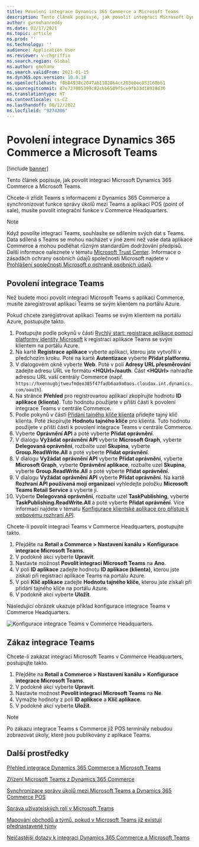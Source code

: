 ```yaml
---
title: Povolení integrace Dynamics 365 Commerce a Microsoft Teams
description: Tento článek popisuje, jak povolit integraci Microsoft Dynamics 365 Commerce a Microsoft Teams.
author: gvrmohanreddy
ms.date: 02/17/2021
ms.topic: article
ms.prod: ''
ms.technology: ''
audience: Application User
ms.reviewer: v-chgriffin
ms.search.region: Global
ms.author: gmohanv
ms.search.validFrom: 2021-01-15
ms.dyn365.ops.version: 10.0.18
ms.openlocfilehash: f8b84938c2047ab1102864cc203e0ec853160bb1
ms.sourcegitcommit: 87e727005399c82cbb6509f5ce9fb33d18928d30
ms.translationtype: HT
ms.contentlocale: cs-CZ
ms.lasthandoff: 08/12/2022
ms.locfileid: "9274306"
---
```

# <a name="enable-dynamics-365-commerce-and-microsoft-teams-integration"></a>Povolení integrace Dynamics 365 Commerce a Microsoft Teams

[!include [banner](includes/banner.md)]

Tento článek popisuje, jak povolit integraci Microsoft Dynamics 365 Commerce a Microsoft Teams.

Chcete-li zřídit Teams s informacemi z Dynamics 365 Commerce a synchronizovat funkce správy úkolů mezi Teams a aplikací POS (point of sale), musíte povolit integrační funkce v Commerce Headquarters.

> [!NOTE]
> Když povolíte integraci Teams, souhlasíte se sdílením svých dat s Teams. Data sdílená s Teams se mohou nacházet v jiné zemi než vaše data aplikace Commerce a mohou podléhat různým standardům dodržování předpisů. Další informace naleznete v tématu [Microsoft Trust Center](https://www.microsoft.com/trust-center). Informace o zásadách ochrany osobních údajů společnosti Microsoft najdete v [Prohlášení společnosti Microsoft o ochraně osobních údajů](https://aka.ms/privacy).

## <a name="enable-teams-integration"></a>Povolení integrace Teams

Než budete moci povolit integraci Microsoft Teams s aplikací Commerce, musíte zaregistrovat aplikaci Teams se svým klientem na portálu Azure.

Pokud chcete zaregistrovat aplikaci Teams se svým klientem na portálu Azure, postupujte takto.

1. Postupujte podle pokynů v části [Rychlý start: registrace aplikace pomocí platformy identity Microsoft](/azure/active-directory/develop/quickstart-register-app) k registraci aplikace Teams se svým klientem na portálu Azure.
1. Na kartě **Registrace aplikace** vyberte aplikaci, kterou jste vytvořili v předchozím kroku. Poté na kartě **Autentizace** vyberte **Přidat platformu**.
1. V dialogovém okně vyberte **Web**. Poté v poli **Adresy URL přesměrování** zadejte adresu URL ve formátu **\<HQUrl\>/oauth**. Část **\<HQUrl\>** nahraďte adresou URL vaší centrály Commerce (např. `https://hxennugbjtweufmdeo385f47fadb6aa9a0aos.cloudax.int.dynamics.com/oauth`).
1. Na stránce **Přehled** pro registrovanou aplikaci zkopírujte hodnotu **ID aplikace (klienta)**. Tuto hodnotu použijete v příští části k povolení integrace Teams v centrále Commerce.
1. Podle pokynů v části [Přidání tajného klíče klienta](/azure/active-directory/develop/quickstart-register-app#add-a-client-secret) přidejte tajný klíč klienta. Poté zkopírujte **Hodnotu tajného klíče** pro klienta. Tuto hodnotu použijete v příští části k povolení integrace Teams v centrále Commerce.
1. Vyberte **Oprávnění API** a poté vyberte **Přidat oprávnění**.
1. V dialogu **Vyžádat oprávnění API** vyberte **Microsoft Graph**, vyberte **Delegovaná oprávnění**, rozbalte uzel **Skupina**, vyberte **Group.ReadWrite.All** a poté vyberte **Přidat oprávnění**.
1. V dialogu **Vyžádat oprávnění API** vyberte **Přidat oprávnění**, vyberte **Microsoft Graph**, vyberte **Oprávnění aplikace**, rozbalte uzel **Skupina**, vyberte **Group.ReadWrite.All** a poté vyberte **Přidat oprávnění**.
1. V dialogu **Vyžádat oprávnění API** vyberte **Přidat oprávnění**. Na kartě **Rozhraní API používaná mojí organizací** vyhledejte položku **Microsoft Teams Retail Service** a vyberte ji.
1. Vyberte **Delegovaná oprávnění**, rozbalte uzel **TaskPublishing**, vyberte **TaskPublishing.ReadWrite.All** a poté vyberte **Přidat oprávnění**. Více informací najdete v tématu [Konfigurace klientské aplikace pro přístup k webovému rozhraní API](/azure/active-directory/develop/quickstart-configure-app-access-web-apis).

Chcete-li povolit integraci Teams v Commerce Headquarters, postupujte takto.

1. Přejděte na **Retail a Commerce \> Nastavení kanálu \> Konfigurace integrace Microsoft Teams**.
1. V podokně akcí vyberte **Upravit**.
1. Nastavte možnost **Povolit integraci Microsoft Teams** na **Ano**.
1. V poli **ID aplikace** zadejte hodnotu **ID aplikace (klienta)**, kterou jste získali při registraci aplikace Teams na portálu Azure.
1. V poli **Klíč aplikace** zadejte **Hodnotu tajného klíče**, kterou jste získali při přidání tajného klíče na portálu Azure.
1. V podokně akcí vyberte **Uložit**.

Následující obrázek ukazuje příklad konfigurace integrace Teams v Commerce Headquarters.

![Konfigurace integrace Teams v Commerce Headquarters.](media/D365-Commerce-Microsoft-Teams-Configuration_with_disclaimer.png)

## <a name="disable-teams-integration"></a>Zákaz integrace Teams

Chcete-li zakázat integraci Microsoft Teams v Commerce Headquarters, postupujte takto.

1. Přejděte na **Retail a Commerce \> Nastavení kanálu \> Konfigurace integrace Microsoft Teams**.
1. V podokně akcí vyberte **Upravit**.
3. Nastavte možnost **Povolit integraci Microsoft Teams** na **Ne**.
4. Vymažte hodnoty z polí **ID aplikace** a **Klíč aplikace**.
1. V podokně akcí vyberte **Uložit**.

> [!NOTE]
> Po zákazu integrace Teams s Commerce již POS terminály nebudou zobrazovat úkoly, které jsou publikovány z aplikace Teams.

## <a name="additional-resources"></a>Další prostředky

[Přehled integrace Dynamics 365 Commerce a Microsoft Teams](commerce-teams-integration.md)

[Zřízení Microsoft Teams z Dynamics 365 Commerce](provision-teams-from-commerce.md)

[Synchronizace správy úkolů mezi Microsoft Teams a Dynamics 365 Commerce POS](synchronize-tasks-teams-pos.md)

[Správa uživatelských rolí v Microsoft Teams](manage-user-roles-teams.md)

[Mapování obchodů a týmů, pokud v Microsoft Teams již existují přednastavené týmy](map-stores-existing-teams.md)

[Nejčastější dotazy k integraci Dynamics 365 Commerce a Microsoft Teams](teams-integration-faq.md)
